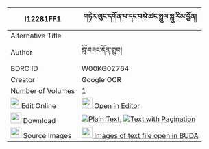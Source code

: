 |I12281FF1|གཏེར་ལུང་དགོན་པ་དང་བསེ་ཚང་སྤྲུལ་སྐུ་རིམ་བྱོན། 
| --- | --- 
|Alternative Title |
|Author| བློ་བཟང་དོན་གྲུབ།
|BDRC ID | W00KG02764
|Creator | Google OCR
|Number of Volumes| 1
|<img width="25" src="https://img.icons8.com/color/25/000000/edit-property.png">Edit Online| [<img width="25" src="https://avatars.githubusercontent.com/u/45091458?s=200&v=4"> Open in Editor](http://editor.openpecha.org/I12281FF1)
|<img width="25" src="https://img.icons8.com/fluent/48/000000/download-2.png"/>  Download | [![](https://img.icons8.com/color/20/000000/txt.png)Plain Text](https://github.com/Openpecha/I12281FF1/releases/download/v1/ter_lung_gonpa_dang_se_tsang_t_plain_I12281FF1.zip), [![](https://img.icons8.com/color/20/000000/txt.png)Text with Pagination](https://github.com/Openpecha/I12281FF1/releases/download/v1/ter_lung_gonpa_dang_se_tsang_t_pages_I12281FF1.zip)
|<img width="25" src="https://img.icons8.com/plasticine/100/000000/pictures-folder.png"/>  Source Images | [<img width="25" src="https://library.bdrc.io/icons/BUDA-small.svg"> Images of text file open in BUDA](https://library.bdrc.io/show/bdr:W00KG02764)